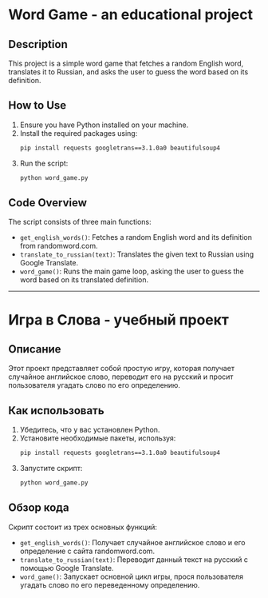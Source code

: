 # Word Game - an educational project

## Description
This project is a simple word game that fetches a random English word, translates it to Russian, and asks the user to guess the word based on its definition.

## How to Use
1. Ensure you have Python installed on your machine.
2. Install the required packages using:
    ```sh
    pip install requests googletrans==3.1.0a0 beautifulsoup4
    ```
3. Run the script:
    ```sh
    python word_game.py
    ```

## Code Overview
The script consists of three main functions:
- `get_english_words()`: Fetches a random English word and its definition from randomword.com.
- `translate_to_russian(text)`: Translates the given text to Russian using Google Translate.
- `word_game()`: Runs the main game loop, asking the user to guess the word based on its translated definition.

---

# Игра в Слова - учебный проект

## Описание
Этот проект представляет собой простую игру, которая получает случайное английское слово, переводит его на русский и просит пользователя угадать слово по его определению.

## Как использовать
1. Убедитесь, что у вас установлен Python.
2. Установите необходимые пакеты, используя:
    ```sh
    pip install requests googletrans==3.1.0a0 beautifulsoup4
    ```
3. Запустите скрипт:
    ```sh
    python word_game.py
    ```

## Обзор кода
Скрипт состоит из трех основных функций:
- `get_english_words()`: Получает случайное английское слово и его определение с сайта randomword.com.
- `translate_to_russian(text)`: Переводит данный текст на русский с помощью Google Translate.
- `word_game()`: Запускает основной цикл игры, прося пользователя угадать слово по его переведенному определению.
